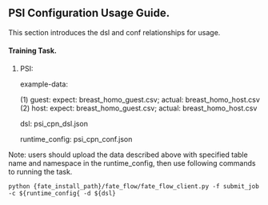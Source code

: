 ## PSI Configuration Usage Guide.

This section introduces the dsl and conf relationships for usage.

#### Training Task.

1. PSI:  

    example-data: 
    
    (1) guest: expect: breast_homo_guest.csv; actual: breast_homo_host.csv
    (2) host: expect: breast_homo_guest.csv; actual: breast_homo_host.csv
     
    dsl: psi_cpn_dsl.json  
    
    runtime_config: psi_cpn_conf.json  
     

Note: users should upload the data described above with specified table name and namespace in the runtime_config, 
then use following commands to running the task.
    
    python {fate_install_path}/fate_flow/fate_flow_client.py -f submit_job -c ${runtime_config{ -d ${dsl}
